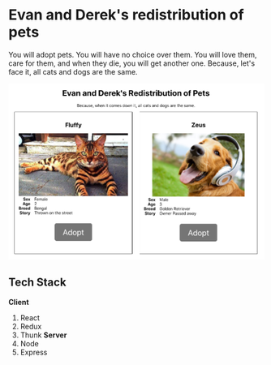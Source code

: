 # Evan and Derek's redistribution of pets

You will adopt pets. You will have no choice over them. You will love them, care for them, and when they die, you will get another one. Because, let's face it, all cats and dogs are the same.

![screen shot of app](./assets/screenshot.png)

## Tech Stack

**Client**

1. React
2. Redux
3. Thunk
   **Server**
4. Node
5. Express
